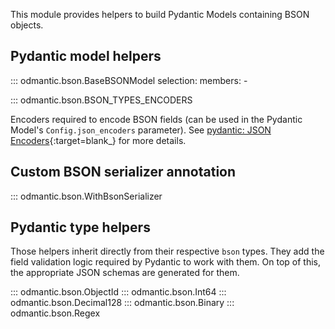 This module provides helpers to build Pydantic Models containing BSON objects.

## Pydantic model helpers

::: odmantic.bson.BaseBSONModel
    selection:
        members:
          -

::: odmantic.bson.BSON_TYPES_ENCODERS

Encoders required to encode BSON fields (can be used in the Pydantic Model's `Config.json_encoders` parameter). See [pydantic: JSON Encoders](https://pydantic-docs.helpmanual.io/usage/exporting_models/#json_encoders){:target=blank_} for more details.

## Custom BSON serializer annotation

::: odmantic.bson.WithBsonSerializer


## Pydantic type helpers

Those helpers inherit directly from their respective `bson` types. They add the field
validation logic required by Pydantic to work with them. On top of this, the appropriate JSON schemas are generated for them.

::: odmantic.bson.ObjectId
::: odmantic.bson.Int64
::: odmantic.bson.Decimal128
::: odmantic.bson.Binary
::: odmantic.bson.Regex
